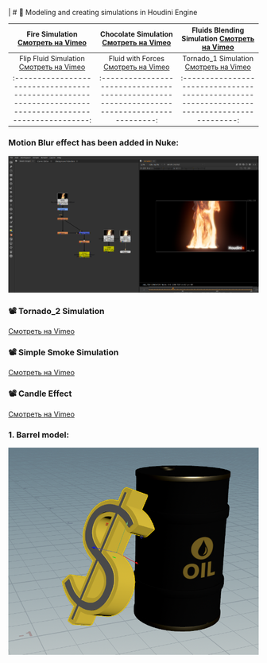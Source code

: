| # 🌟  Modeling and creating simulations in Houdini Engine

| Fire Simulation [Смотреть на Vimeo](https://vimeo.com/manage/videos/1036484069) | Chocolate Simulation [Смотреть на Vimeo](https://vimeo.com/manage/videos/1037379231) |  Fluids Blending Simulation [Смотреть на Vimeo](https://vimeo.com/manage/videos/1036682315) |
|:------------------------------------------------------------------------------------------------------:|:-----------------------------------------------------------------------------------------:|:-----------------------------------------------------------------------------------------:|
| Flip Fluid Simulation [Смотреть на Vimeo](https://vimeo.com/manage/videos/1036681194) | Fluid with Forces [Смотреть на Vimeo](https://vimeo.com/manage/videos/1036718589) | Tornado_1 Simulation  [Смотреть на Vimeo](https://vimeo.com/manage/videos/1035014969) |
|:------------------------------------------------------------------------------------------------------:|:-----------------------------------------------------------------------------------------:|:-----------------------------------------------------------------------------------------:|


 
 ### Motion Blur effect has been added in Nuke:
![7](https://github.com/Mirabird/Houdini_projects/blob/Pics/Fire.png)


  ### 📽 Tornado_2 Simulation
[Смотреть на Vimeo](https://vimeo.com/manage/videos/1035014383)

 ### 📽 Simple Smoke Simulation
[Смотреть на Vimeo](https://vimeo.com/manage/videos/1034649055)

 ### 📽 Candle Effect
[Смотреть на Vimeo](https://vimeo.com/manage/videos/1034646587)

### 1. Barrel model:
![1](https://github.com/Mirabird/Houdini_projects/blob/Pics/Barrel.png)




